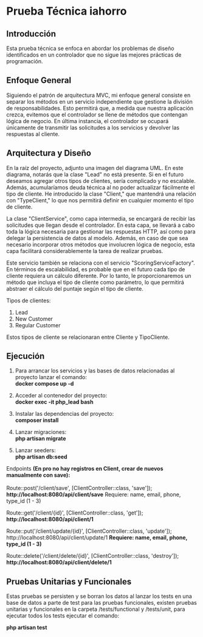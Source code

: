 # Prueba Técnica iahorro

## Introducción
Esta prueba técnica se enfoca en abordar los problemas de diseño identificados en un controlador que no sigue las mejores prácticas de programación.

## Enfoque General
Siguiendo el patrón de arquitectura MVC, mi enfoque general consiste en separar los métodos en un servicio independiente que gestione la división de responsabilidades. Esto permitirá que, a medida que nuestra aplicación crezca, evitemos que el controlador se llene de métodos que contengan lógica de negocio. En última instancia, el controlador se ocupará únicamente de transmitir las solicitudes a los servicios y devolver las respuestas al cliente.

## Arquitectura y Diseño
En la raíz del proyecto, adjunto una imagen del diagrama UML. En este diagrama, notarás que la clase "Lead" no está presente. Si en el futuro deseamos agregar otros tipos de clientes, sería complicado y no escalable. Además, acumularíamos deuda técnica al no poder actualizar fácilmente el tipo de cliente. He introducido la clase "Client," que mantendrá una relación con "TypeClient," lo que nos permitirá definir en cualquier momento el tipo de cliente.

La clase "ClientService", como capa intermedia, se encargará de recibir las solicitudes que llegan desde el controlador. En esta capa, se llevará a cabo toda la lógica necesaria para gestionar las respuestas HTTP, así como para delegar la persistencia de datos al modelo. Además, en caso de que sea necesario incorporar otros métodos que involucren lógica de negocio, esta capa facilitará considerablemente la tarea de realizar pruebas.

Este servicio también se relaciona con el servicio "ScoringServiceFactory". En términos de escalabilidad, es probable que en el futuro cada tipo de cliente requiera un cálculo diferente. Por lo tanto, le proporcionaremos un método que incluya el tipo de cliente como parámetro, lo que permitirá abstraer el cálculo del puntaje según el tipo de cliente.

Tipos de clientes:
1. Lead
2. New Customer
3. Regular Customer

Estos tipos de cliente se relacionaran entre Cliente y TipoCliente.

## Ejecución
1. Para arrancar los servicios y las bases de datos relacionadas al proyecto lanzar el comando:<br/>
**docker compose up -d**

2. Acceder al contenedor del proyecto:<br/>
**docker exec -it php_lead bash**

3. Instalar las dependencias del proyecto:<br/>
**composer install**

4. Lanzar migraciones:<br/>
**php artisan migrate**

5. Lanzar seeders:<br/>
**php artisan db:seed**

Endpoints **(En pro no hay registros en Client, crear de nuevos manualmente con save):** <br/><br/>
Route::post('/client/save', [ClientController::class, 'save']);<br/>
**http://localhost:8080/api/client/save**
Requiere: name, email, phone, type_id (1 - 3)

Route::get('/client/{id}', [ClientController::class, 'get']);<br/>
**http://localhost:8080/api/client/1**

Route::put('/client/update/{id}', [ClientController::class, 'update']);<br/>
http://localhost:8080/api/client/update/1
**Requiere: name, email, phone, type_id (1 - 3)**

Route::delete('/client/delete/{id}', [ClientController::class, 'destroy']);<br/>
**http://localhost:8080/api/client/delete/1**


## Pruebas Unitarias y Funcionales
Estas pruebas se persisten y se borran los datos al lanzar los tests en una base de datos a parte de test para las pruebas funcionales, existen pruebas unitarias y funcionales en la carpeta /tests/functional y /tests/unit,  para ejecutar todos los tests ejecutar el comando:

**php artisan test**
